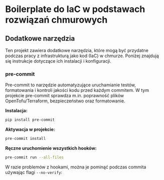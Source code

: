 # Boilerplate do IaC w podstawach rozwiązań chmurowych

## Dodatkowe narzędzia

Ten projekt zawiera dodatkowe narzędzia, które mogą być przydatne podczas pracy z infrastrukturą jako kod (IaC)
w chmurze. Poniżej znajdują się instrukcje dotyczące ich instalacji i konfiguracji.

### pre-commit

Pre-commit to narzędzie automatyzujące uruchamianie testów, formatowania i kontroli jakości kodu przed każdym
commitem. W tym projekcie pre-commit sprawdza m.in. poprawność plików OpenTofu/Terraform, bezpieczeństwo
oraz formatowanie.

**Instalacja:**

```bash
pip install pre-commit
```

**Aktywacja w projekcie:**

```bash
pre-commit install
```

**Ręczne uruchomienie wszystkich hooków:**

```bash
pre-commit run --all-files
```

W razie problemów z hookami, można je pominąć podczas commita używając flagi `--no-verify`:

<!-- BEGIN_TF_DOCS -->

<!-- END_TF_DOCS -->
